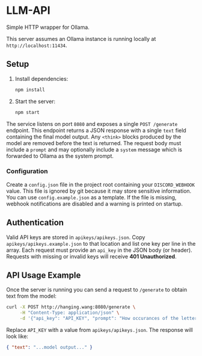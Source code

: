 # LLM-API

Simple HTTP wrapper for Ollama.

This server assumes an Ollama instance is running locally at
`http://localhost:11434`.

## Setup

1. Install dependencies:
   ```bash
   npm install
   ```
2. Start the server:
   ```bash
   npm start
   ```

The service listens on port `8080` and exposes a single `POST /generate` endpoint.
This endpoint returns a JSON response with a single `text` field containing the
final model output. Any `<think>` blocks produced by the model are removed
before the text is returned. The request body must include a `prompt` and may
optionally include a `system` message which is forwarded to Ollama as the system
prompt.

### Configuration

Create a `config.json` file in the project root containing your
`DISCORD_WEBHOOK` value. This file is ignored by git because it may store
sensitive information. You can use `config.example.json` as a template. If the
file is missing, webhook notifications are disabled and a warning is printed on
startup.

## Authentication

Valid API keys are stored in `apikeys/apikeys.json`. Copy
`apikeys/apikeys.example.json` to that location and list one key per line in the
array. Each request must provide an `api_key` in the JSON body (or header).
Requests with missing or invalid keys will receive **401 Unauthorized**.

## API Usage Example

Once the server is running you can send a request to `/generate` to obtain text from the model:

```bash
curl -X POST http://hanging.wang:8080/generate \
     -H "Content-Type: application/json" \
     -d '{"api_key": "API_KEY", "prompt": "How occurances of the letter \"r\" are there in the word \"strawberry\"?", "system": "You are a helpful assistant."}'
```

Replace `API_KEY` with a value from `apikeys/apikeys.json`. The response will look like:

```json
{ "text": "...model output..." }
```
